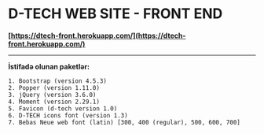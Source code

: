 # **D-TECH WEB SITE - FRONT END**
**[https://dtech-front.herokuapp.com/](https://dtech-front.herokuapp.com/)**
****

**İstifadə olunan paketlər:**

    1. Bootstrap (version 4.5.3)
    2. Popper (version 1.11.0)
    3. jQuery (version 3.6.0)
    4. Moment (version 2.29.1)
    5. Favicon (d-tech version 1.0)
    6. D-TECH icons font (version 1.3)
    7. Bebas Neue web font (latin) [300, 400 (regular), 500, 600, 700]